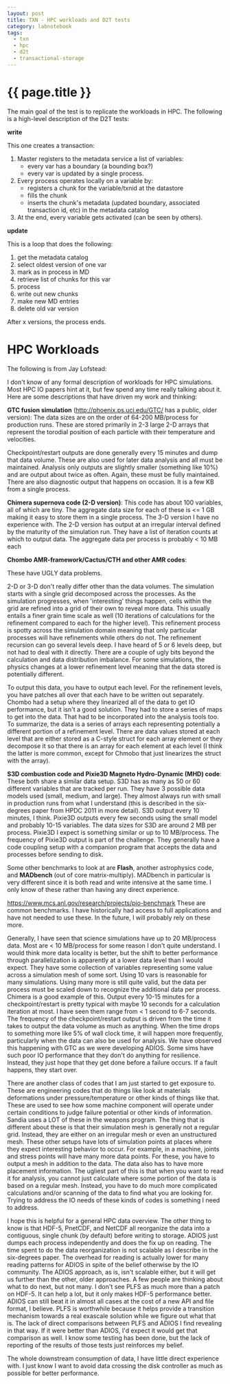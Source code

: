 ```yaml
---
layout: post
title: TXN - HPC workloads and D2T tests
category: labnotebook
tags:
  - txn
  - hpc
  - d2t
  - transactional-storage
---
```


# {{ page.title }}

The main goal of the test is to replicate the workloads in HPC. The following is a high-level 
description of the D2T tests:

**write**

This one creates a transaction:

 1. Master registers to the metadata service a list of variables:
      - every var has a boundary (a bounding box?)
      - every var is updated by a single process.
 2. Every process operates locally on a variable by:
      - registers a chunk for the variable/txnid at the datastore
      - fills the chunk
      - inserts the chunk's metadata (updated boundary, associated transaction id, etc) in the 
        metadata catalog
 3. At the end, every variable gets activated (can be seen by others).

**update**

This is a loop that does the following:

 1. get the metadata catalog
 2. select oldest version of one var
 3. mark as in process in MD
 4. retrieve list of chunks for this var
 5. process
 6. write out new chunks
 7. make new MD entries
 8. delete old var version

After x versions, the process ends.

# HPC Workloads

The following is from Jay Lofstead:

I don't know of any formal description of workloads for HPC simulations.  Most HPC IO papers hint at 
it, but few spend any time really talking about it. Here are some descriptions that have driven my 
work and thinking:

**GTC fusion simulation** (http://phoenix.ps.uci.edu/GTC/ has a public, older version):
The data sizes are on the order of 64-200 MB/process for production runs. These are stored primarily 
in 2-3 large 2-D arrays that represent the torodial position of each particle with their temperature 
and velocities.

Checkpoint/restart outputs are done generally every 15 minutes and dump that data volume. These are 
also used for later data analysis and all must be maintained.
Analysis only outputs are slightly smaller (something like 10%) and are output about twice as often. 
Again, these must be fully maintained.
There are also diagnostic output that happens on occasion. It is a few KB from a single process.

**Chimera supernova code (2-D version)**:
This code has about 100 variables, all of which are tiny. The aggregate data size for each of these 
is <= 1 GB making it easy to store them in a single process. The 3-D version I have no experience 
with. The 2-D version has output at an irregular interval defined by the maturity of the simulation 
run. They have a list of iteration counts at which to output data. The aggregate data per process is 
probably < 10 MB each

**Chombo AMR-framework/Cactus/CTH and other AMR codes**:

These have UGLY data problems.

2-D or 3-D don't really differ other than the data volumes. The simulation starts with a single grid 
decomposed across the processes. As the simulation progresses, when 'interesting' things happen, 
cells within the grid are refined into a grid of their own to reveal more data. This usually entails 
a finer grain time scale as well (10 iterations of calculations for the refinement compared to each 
for the higher level). This refinement process is spotty across the simulation domain meaning that 
only particular processes will have refinements while others do not. The refinement recursion can go 
several levels deep. I have heard of 5 or 6 levels deep, but not had to deal with it directly.
There are a couple of ugly bits beyond the calculation and data distribution imbalance. For some 
simulations, the physics changes at a lower refinement level meaning that the data stored is 
potentially different.

To output this data, you have to output each level. For the refinement levels, you have patches all 
over that each have to be written out separately. Chombo had a setup where they linearized all of 
the data to get IO performance, but it isn't a good solution. They had to store a series of maps to 
get into the data. That had to be incorporated into the analysis tools too.
To summarize, the data is a series of arrays each representing potentially a different portion of a 
refinement level. There are data values stored at each level that are either stored as a C-style 
struct for each array element or they decompose it so that there is an array for each element at 
each level (I think the latter is more common, except for Chmobo that just linearizes the struct 
with the array).

**S3D combustion code and Pixie3D Magneto Hydro-Dynamic (MHD) code**:
These both share a similar data setup. S3D has as many as 50 or 60 different variables that are 
tracked per run. They have 3 possible data models used (small, medium, and large). They almost 
always run with small in production runs from what I understand (this is described in the 
six-degrees paper from HPDC 2011 in more detail). S3D output every 10 minutes, I think. Pixie3D 
outputs every few seconds using the small model and probably 10-15 variables. The data sizes for S3D 
are around 2 MB per process. Pixie3D I expect is something similar or up to 10 MB/process. The 
frequency of Pixie3D output is part of the challenge. They generally have a code coupling setup with 
a companion program that accepts the data and processes before sending to disk.

Some other benchmarks to look at are **Flash**, another astrophysics code, and **MADbench** (out of 
core matrix-multiply). MADbench in particular is very different since it is both read and write 
intensive at the same time. I only know of these rather than having any direct experience.

<https://www.mcs.anl.gov/research/projects/pio-benchmark> These are common benchmarks. I have 
historically had access to full applications and have not needed to use these. In the future, I will 
probably rely on these more.



Generally, I have seen that science simulations have up to 20 MB/process data. Most are < 10 
MB/process for some reason I don't quite understand. I would think more data locality is better, but 
the shift to better performance through parallelization is apparently at a lower data level than I 
would expect. They have some collection of variables representing some value across a simulation 
mesh of some sort. Using 10 vars is reasonable for many simulations. Using many more is still quite 
valid, but the data per process must be scaled down to recognize the additional data per process. 
Chimera is a good example of this. Output every 10-15 minutes for a checkpoint/restart is pretty 
typical with maybe 10 seconds for a calculation iteration at most. I have seen them range from < 1 
second to 6-7 seconds. The frequency of the checkpoint/restart output is driven from the time it 
takes to output the data volume as much as anything. When the time drops to something more like 5% 
of wall clock time, it will happen more frequently, particularly when the data can also be used for 
analysis. We have observed this happening with GTC as we were developing ADIOS. Some sims have such 
poor IO performance that they don't do anything for resilience. Instead, they just hope that they 
get done before a failure occurs. If a fault happens, they start over.

There are another class of codes that I am just started to get exposure to. These are engineering 
codes that do things like look at materials deformations under pressure/temperature or other kinds 
of things like that. These are used to see how some machine component will operate under certain 
conditions to judge failure potential or other kinds of information. Sandia uses a LOT of these in 
the weapons program. The thing that is different about these is that their simulation mesh is 
generally not a regular grid. Instead, they are either on an irregular mesh or even an unstructured 
mesh. These other setups have lots of simulation points at places where they expect interesting 
behavior to occur. For example, in a machine, joints and stress points will have many more data 
points. For these, you have to output a mesh in addition to the data. The data also has to have more 
placement information. The ugliest part of this is that when you want to read it for analysis, you 
cannot just calculate where some portion of the data is based on a regular mesh. Instead, you have 
to do much more complicated calculations and/or scanning of the data to find what you are looking 
for. Trying to address the IO needs of these kinds of codes is something I need to address.

I hope this is helpful for a general HPC data overview. The other thing to know is that HDF-5, 
PnetCDF, and NetCDF all reorganize the data into a contiguous, single chunk (by default) before 
writing to storage. ADIOS just dumps each process independently and does the fix up on reading. The 
time spent to do the data reorganization is not scalable as I describe in the six-degrees paper. The 
overhead for reading is actually lower for many reading patterns for ADIOS in spite of the belief 
otherwise by the IO community. The ADIOS approach, as is, isn't scalable either, but it will get us 
further than the other, older approaches. A few people are thinking about what to do next, but not 
many. I don't see PLFS as much more than a patch on HDF-5. It can help a lot, but it only makes 
HDF-5 performance better. ADIOS can still beat it in almost all cases at the cost of a new API and 
file format, I believe. PLFS is worthwhile because it helps provide a transition mechanism towards a 
real exascale solution while we figure out what that is. The lack of direct comparisons between PLFS 
and ADIOS I find revealing in that way. If it were better than ADIOS, I'd expect it would get that 
comparison as well. I know some testing has been done, but the lack of reporting of the results of 
those tests just reinforces my belief.

The whole downstream consumption of data, I have little direct experience with. I just know I want 
to avoid data crossing the disk controller as much as possible for better performance.
